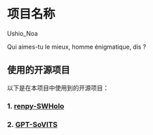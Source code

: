 # 项目名称
Ushio_Noa

Qui aimes-tu le mieux, homme énigmatique, dis ?


## 使用的开源项目
以下是在本项目中使用到的开源项目：

### 1. [renpy-SWHolo](https://github.com/Gouvernathor/renpy-SWHolo)
### 2. [GPT-SoVITS](https://github.com/RVC-Boss/GPT-SoVITS)